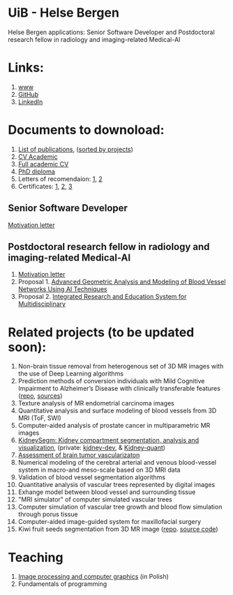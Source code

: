 # UiB - Helse Bergen
Helse Bergen applications: Senior Software Developer and Postdoctoral research fellow in radiology and imaging-related Medical-AI


# Links:
1. [www](https://marekkoc.github.io)
2. [GitHub](https://github.com/marekkoc)
4. [LinkedIn](https://www.linkedin.com/in/marek-kocinski-285a64110/)

# Documents to downoload:
1. [List of publications](https://www.dropbox.com/scl/fi/ixwqcw3ozq5aj167dds4f/20250329_mk_List-of-publications.pdf?rlkey=rrk37t0sgcof9zi4m1bvdtdrc&st=ekoqq8gt&dl=0), ([sorted by projects](https://www.dropbox.com/scl/fi/i4timyhavrvcozmwyi2at/20250329_mk_List-of-publications-by-projects.pdf?rlkey=9a5mbkdk32801ne6itigdlris&st=3tdp6nzo&dl=0))
1. [CV Academic](https://www.dropbox.com/scl/fi/kybqbevrj89bdidexx90w/20250330_MKocinski_CV.pdf?rlkey=y1y2uijjhifv37f7y6pccv0hz&st=ogea3xsu&dl=0)
1. [Full academic CV](https://www.dropbox.com/scl/fi/6j2p7ebjx78ueg5mbzbva/20250329_MKocinski-CV-full.pdf?rlkey=aezirs2fr972vu7yup3a7lfqo&st=u8r09sdg&dl=0)
1. [PhD diploma](https://www.dropbox.com/scl/fi/ns5z8i1onai856futf374/2009_Kocinski_PhD-diploma-eng.pdf?rlkey=2zpssj6azc6tjxunsdtafo8z0&st=vbirqoue&dl=0)
1. Letters of recomendaion: [1](https://www.dropbox.com/scl/fi/vz78wkv0p5tn8fmx0j39k/20241030_AM_letter_of_recommendation.pdf?rlkey=rw7ihm8o7dmzqa88mqun51n2j&st=gedq46gs&dl=0), [2](https://www.dropbox.com/scl/fi/otslverl4f2xiixx0f86m/20023_APrzekwas-CFDRC-Letter-of-Recommendation.jpg?rlkey=k3u3tkvmm1z3lrvd9pmacsxxo&st=wqg3489v&dl=0)
1. Certificates: [1](https://www.dropbox.com/scl/fi/46y2rmjzjoyzvmnx8ckch/2011_Enthought_Pythoni.pdf?rlkey=ro47oqupka42l6a89ck7kirio&st=d6dm8zv3&dl=0), [2](https://www.dropbox.com/scl/fi/ftmiirmpzurxx5v6avgtz/2025_HuggingFace-certificate-1.jpg?rlkey=muanfem2h02w9g78tctfrzau4&st=5sg8efhj&dl=0), [3](https://www.dropbox.com/scl/fi/upnave4nik0f7cpx6bgjx/20241122_Udemy-Object-oriented-programmig.pdf?rlkey=xx9ol10wloicz95y8p6dfwu12&st=kl6wqlt0&dl=0)

## Senior Software Developer 

[Motivation letter](https://www.dropbox.com/scl/fi/cst79btriuczgo1e56111/20250331_MKocinski-UiB-MMIV-senior-software-developer.pdf?rlkey=jjitfcmtm18ptovl5ni3axbhw&st=zfkbaa27&dl=0)

## Postdoctoral research fellow in radiology and imaging-related Medical-AI
1. [Motivation letter](https://www.dropbox.com/scl/fi/ge2emh4h8i0yshit3h63e/20250401_MKocinski_post-doc.pdf?rlkey=hjvr0mlbht1uv0h9nj5f25olz&st=r7w1o7zs&dl=0)
2. Proposal 1. [Advanced Geometric Analysis and Modeling of Blood Vessel Networks
Using AI Techniques](https://www.dropbox.com/scl/fi/im8bk5c2d9xuffnp1g7n4/20250401_MMIV-proposal-1.pdf?rlkey=jhlc1f5owdhfrocodinro57yq&st=08urrixa&dl=0)
3. Proposal 2. [Integrated Research and Education System for Multidisciplinary](https://www.dropbox.com/scl/fi/1jcqltdj8mn6j59hbxiwc/20250401_MMIV-proposal-2.pdf?rlkey=z5bz0rz0noycduky91c36bopd&st=6mvni9dy&dl=0)

# Related projects (to be updated soon):
1. Non-brain tissue removal from heterogenous set of 3D MR images with the use of Deep Learning algorithms
1. Prediction methods of conversion individuals with Mild Cognitive Impairment to Alzheimer’s Disease with clinically transferable features ([repo](https://github.com/MMIV-ML/MCI-subgroups), [sources](https://github.com/MMIV-ML/MCI-subgroups/tree/master/src))
1. Texture analysis of MR endometrial carcinoma images
1. Quantitative analysis and surface modeling of blood vessels from 3D MRI (ToF, SWI)
1. Computer-aided analysis of prostate cancer in multiparametric MR images
1. [KidneySegm: Kidney compartment segmentation, analysis and visualization](https://github.com/MMIV-ML/KidneySegm), (private: [kidney-dev](https://github.com/marekkoc/kidney-dev), & [Kidney-quant](https://github.com/MMIV-ML/kidney-quant))
1. [Assessment of brain tumor vascularizaton](https://github.com/marekkoc/brain-tumor-vascularization/tree/main)
1. Numerical modeling of the cerebral arterial and venous blood-vessel system in macro-and meso-scale based on 3D MRI data
1. Validation of blood vessel segmentation algorithms
1. Quantitative analysis of vascular trees represented by digital images
1. Exhange model between blood vessel and surrounding tissue
1. "MRI simulator" of computer simulated vascular trees
1. Computer simulation of vascular tree growth and blood flow simulation through porus tissue
1. Computer-aided image-guided system for maxillofacial surgery
1. Kiwi fruit seeds segmentation from 3D MR image ([repo](https://github.com/marekkoc/Kiwi2021/). [source code](https://github.com/marekkoc/Kiwi2021/blob/main/kiwi-segm1.ipynb))

# Teaching
1. [Image processing and computer graphics](https://github.com/marekkoc/2016-2017_POiGK) (in Polish)
1. Fundamentals of programming 
